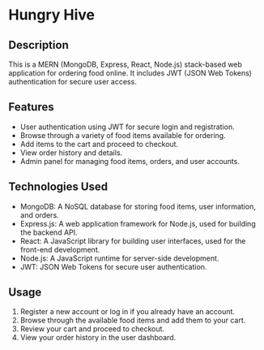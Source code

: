 # Hungry Hive

## Description

This is a MERN (MongoDB, Express, React, Node.js) stack-based web application for ordering food online. It includes JWT (JSON Web Tokens) authentication for secure user access.

## Features

- User authentication using JWT for secure login and registration.
- Browse through a variety of food items available for ordering.
- Add items to the cart and proceed to checkout.
- View order history and details.
- Admin panel for managing food items, orders, and user accounts.

## Technologies Used

- MongoDB: A NoSQL database for storing food items, user information, and orders.
- Express.js: A web application framework for Node.js, used for building the backend API.
- React: A JavaScript library for building user interfaces, used for the front-end development.
- Node.js: A JavaScript runtime for server-side development.
- JWT: JSON Web Tokens for secure user authentication.

## Usage

1. Register a new account or log in if you already have an account.
2. Browse through the available food items and add them to your cart.
3. Review your cart and proceed to checkout.
4. View your order history in the user dashboard.
